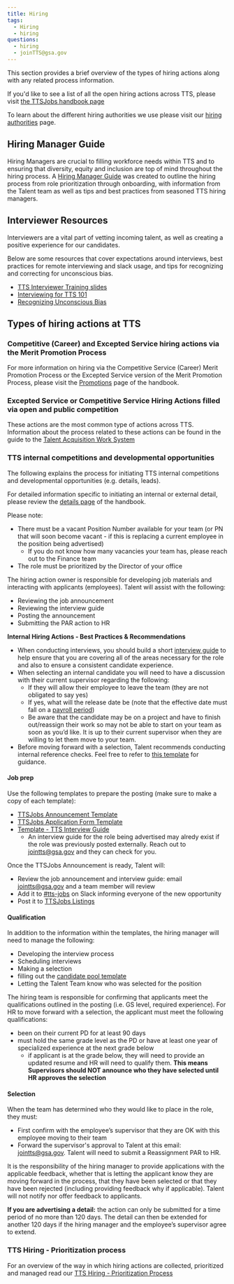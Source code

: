 ```yaml
---
title: Hiring
tags:
  - Hiring
  - hiring
questions:
  - hiring
  - joinTTS@gsa.gov
---
```


This section provides a brief overview of the types of hiring actions along with any related process information.

If you'd like to see a list of all the open hiring actions across TTS, please visit [the TTSJobs handbook page]({{site.baseurl}}/ttsjobs)

To learn about the different hiring authorities we use please visit our [hiring authorities]({{site.baseurl}}/hiring-authorities/) page.

## Hiring Manager Guide

Hiring Managers are crucial to filling workforce needs within TTS and to ensuring that diversity, equity and inclusion are top of mind throughout the hiring process.  A [Hiring Manager Guide](https://docs.google.com/document/d/1HDZYwc8E5_WepNvj55sqa3gc3W1NkHpd_110mSyD6RQ/edit) was created to outline the hiring process from role prioritization through onboarding, with information from the Talent team as well as tips and best practices from seasoned TTS hiring managers. 

## Interviewer Resources

Interviewers are a vital part of vetting incoming talent, as well as creating a positive experience for our candidates. 

Below are some resources that cover expectations around interviews, best practices for remote interviewing and slack usage, and tips for recognizing and correcting for unconscious bias. 
- [TTS Interviewer Training slides](https://docs.google.com/presentation/d/1B6KoiOX2QVigF6KTnaldjFwY6GG5V7UV27LchRL27cE/edit#slide=id.g6d9ab3b2cf_0_404)
- [Interviewing for TTS 101](https://docs.google.com/document/d/13MdNbFeWgKWMycdlAhkNSG6Eet3_NAVETnpuIweuMrU/edit#heading=h.arj274vgsryn)
- [Recognizing Unconscious Bias](https://handbook.tts.gsa.gov/unconscious-bias/)

## Types of hiring actions at TTS

### Competitive (Career) and Excepted Service hiring actions via the Merit Promotion Process

For more information on hiring via the Competitive Service (Career) Merit Promotion Process or the Excepted Service version of the Merit Promotion Process, please visit the [Promotions]({{site.baseurl}}/promotions/) page of the handbook.

### Excepted Service or Competitive Service Hiring Actions filled via open and public competition
These actions are the most common type of actions across TTS. Information about the process related to these actions can be found in the guide to the [Talent Acquisition Work System](https://docs.google.com/document/d/1LBEpOnJWiSk-4bQ23lGkPPGzAMPWko8Zr2PtFJ9t29w/edit)

### TTS internal competitions and developmental opportunities

The following explains the process for initiating TTS internal competitions and developmental opportunities (e.g. details, leads).

For detailed information specific to initiating an internal or external detail, please review the [details page]({{site.baseurl}}/assignee-detail) of the handbook.

Please note:

- There must be a vacant Position Number available for your team (or PN that will soon become vacant - if this is replacing a current employee in the position being advertised)
  - If you do not know how many vacancies your team has, please reach out to the Finance team
- The role must be prioritized by the Director of your office

The hiring action owner is responsible for developing job materials and interacting with applicants (employees).
Talent will assist with the following:

- Reviewing the job announcement
- Reviewing the interview guide
- Posting the announcement
- Submitting the PAR action to HR

**Internal Hiring Actions - Best Practices & Recommendations**

- When conducting interviews, you should build a short [interview guide](https://docs.google.com/document/d/1GCVgMUBS-Hi7STLdWO6Ci47LXbYCz85U2kpVA71AZLc/edit#heading=h.6jehpcfzn58u) to help ensure that you are covering all of the areas necessary for the role and also to ensure a consistent candidate experience.
- When selecting an internal candidate you will need to have a discussion with their current supervisor regarding the following:
    - If they will allow their employee to leave the team (they are not obligated to say yes)
    - If yes, what will the release date be (note that the effective date must fall on a [payroll period](https://www.gsa.gov/buying-selling/purchasing-programs/shared-services/payroll-shared-services/payroll-calendars))
    - Be aware that the candidate may be on a project and have to finish out/reassign their work so may not be able to start on your team as soon as you’d like.  It is up to their current supervisor when they are willing to let them move to your team.
- Before moving forward with a selection, Talent recommends conducting internal reference checks. Feel free to refer to [this template](https://docs.google.com/document/d/1QL6711NSv3nsIlN_3Rc7DFk8Apubyy8ugQHAAEWRWgc/edit) for guidance.


#### Job prep

Use the following templates to prepare the posting (make sure to make a copy of each template):

  - [TTSJobs Announcement Template](https://docs.google.com/document/d/1YIliZcF8dhqs4GzBAKYj5niqdgcN4tggTTDl3zeIOO8/edit?usp=sharing)
  - [TTSJobs Application Form Template](https://docs.google.com/forms/d/1kpsTvpfCBox7ksQtX9VjQQdjkflPGCdKIZK-a9nUDPU/edit)
  - [Template - TTS Interview Guide](https://docs.google.com/document/d/1GCVgMUBS-Hi7STLdWO6Ci47LXbYCz85U2kpVA71AZLc/edit#heading=h.6jehpcfzn58u)
    - An interview guide for the role being advertised may alredy exist if the role was previously posted externally.  Reach out to jointts@gsa.gov and they can check for you.

Once the TTSJobs Announcement is ready, Talent will:

- Review the job announcement and interview guide: email [jointts@gsa.gov](mailto:jointts@gsa.gov) and a team member will review
- Add it to [#tts-jobs](https://gsa-tts.slack.com/messages/tts-jobs/) on Slack informing everyone of the new opportunity
- Post it to [TTSJobs Listings]({{site.baseurl}}/ttsjobs/#announcements)

#### Qualification

In addition to the information within the templates, the hiring manager will need to manage the following:

- Developing the interview process
- Scheduling interviews
- Making a selection
- filling out the [candidate pool template](https://docs.google.com/spreadsheets/d/1EN3iLUmmDQ4iX5k-AsDsUPUd_igrEy3BEtlIs5KM59w/edit?usp=sharing)
- Letting the Talent Team know who was selected for the position

The hiring team is responsible for confirming that applicants meet the qualifications outlined in the posting (i.e. GS level, required experience). For HR to move forward with a selection, the applicant must meet the following qualifications:

- been on their current PD for at least 90 days
- must hold the same grade level as the PD or have at least one year of specialized experience at the next grade below
  - if applicant is at the grade below, they will need to provide an updated resume and HR will need to qualify them. **This means Supervisors should NOT announce who they have selected until HR approves the selection**

#### Selection

When the team has determined who they would like to place in the role, they must:

- First confirm with the employee’s supervisor that they are OK with this employee moving to their team
- Forward the supervisor's approval to Talent at this email: [jointts@gsa.gov](mailto:jointts@gsa.gov). Talent will need to submit a Reassignment PAR to HR.

It is the responsibility of the hiring manager to provide applications with the applicable feedback, whether that is letting the applicant know they are moving forward in the process, that they have been selected or that they have been rejected (including providing feedback why if applicable). Talent will not notify nor offer feedback to applicants.

**If you are advertising a detail:** the action can only be submitted for a time period of no more than 120 days. The detail can then be extended for another 120 days if the hiring manager and the employee’s supervisor agree to extend.


### TTS Hiring - Prioritization process

For an overview of the way in which hiring actions are collected, prioritized and managed read our [TTS Hiring - Prioritization Process](https://docs.google.com/document/d/1V-7IyFIlLifgRg89TNKTS5oisOF-QdAZsWYCy7ot7AA/edit?usp=sharing)
